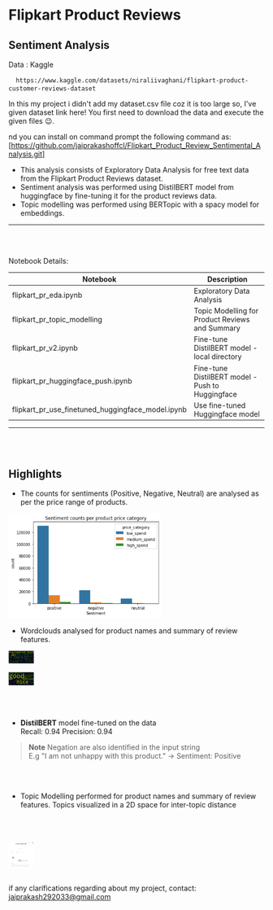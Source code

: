 # Flipkart Product Reviews

## Sentiment Analysis 

Data : Kaggle

      https://www.kaggle.com/datasets/niraliivaghani/flipkart-product-customer-reviews-dataset

In this my project i didn't add my dataset.csv file coz it is too large so, I've given dataset link here!
You first need to download the data and execute the given files 😉.

nd you can install on command prompt the following command as:
[https://github.com/jaiprakashoffcl/Flipkart_Product_Review_Sentimental_Analysis.git]
   
- This analysis consists of Exploratory Data Analysis for free text data from the Flipkart Product Reviews dataset. 
- Sentiment analysis was performed using DistilBERT model from huggingface by fine-tuning it for the product reviews data. 
- Topic modelling was performed using BERTopic with a spacy model for embeddings. 



------------------------------------------------------------------------------
<br>
<br>



Notebook Details: 


| Notebook  | Description |
| ------------- | ------------- |
| flipkart_pr_eda.ipynb  | Exploratory Data Analysis  |
| flipkart_pr_topic_modelling  | Topic Modelling for Product Reviews and Summary  |
| flipkart_pr_v2.ipynb  | Fine-tune DistilBERT model - local directory |
| flipkart_pr_huggingface_push.ipynb  | Fine-tune DistilBERT model - Push to Huggingface  |
| flipkart_pr_use_finetuned_huggingface_model.ipynb  | Use fine-tuned Huggingface model  |



------------------------------------------------------------------------------
<br>
<br>

## Highlights

- The counts for sentiments (Positive, Negative, Neutral) are analysed as per the price range of products. 

<img
  src="plots_figures/sentiment counts.png"
  alt="Sentiment Counts"
  title="Sentiment Counts"
  style="display: inline-block; margin: 0 auto; max-width: 300px">
      
- Wordclouds analysed for product names and summary of review features.

      
<img
  src="plots_figures/product name wordcloud.png"
  alt="Product Name Wordcloud"
  title="Product Name Wordcloud"
  style="display: inline-block; margin: 0 auto; max-width: 50px">
      
<img
  src="plots_figures/summary wordcloud.png"
  alt="Summary Wordcloud"
  title="Summary Name Wordcloud"
  style="display: inline-block; margin: 0 auto; max-width: 50px">
      
<br>      
<br>
      
- **DistilBERT** model fine-tuned on the data <br>
     Recall: 0.94 Precision: 0.94 <br>
> **Note**
> Negation are also identified in the input string <br>
> E.g "I am not unhappy with this product." -> Sentiment: Positive 
     
<br>
<br>      

- Topic Modelling performed for product names and summary of review features. Topics visualized in a 2D space for inter-topic distance
<br>
<br>
<br>
<img
  src="plots_figures/product_name_topic_modelling.png"
  alt="Product Name Topic Modelling"
  title="Product Name Topic Modelling"
  style="display: inline-block; margin: 0 auto; max-width: 50px">
  
<br>
<br>

if any clarifications regarding about my project, contact: jaiprakash292033@gmail.com
